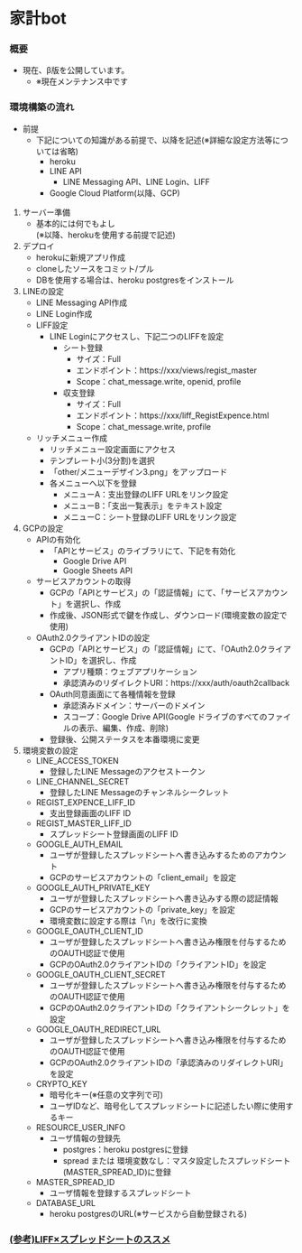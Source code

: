 # 家計bot
### 概要
- 現在、β版を公開しています。
  - ※現在メンテナンス中です
<!--
- <img src="./other/qr_i-kakeibot-b.png" width="200px">
- ※現在、OAuth認証設定を申請中のため、スプレッドシート登録時に下記の画面が表示されます。  
画面下部の「詳細」⇒「(安全ではないページ)に移動」をクリックして進めると、スプレッドシートの登録が可能です。
- <img src="./other/oauth1.png" width="200px">
-->
### 環境構築の流れ
- 前提
  - 下記についての知識がある前提で、以降を記述(※詳細な設定方法等については省略)
    - heroku
    - LINE API
      - LINE Messaging API、LINE Login、LIFF
    - Google Cloud Platform(以降、GCP)
1. サーバー準備
    - 基本的には何でもよし  
      (※以降、herokuを使用する前提で記述)
2. デプロイ
    - herokuに新規アプリ作成
    - cloneしたソースをコミット/プル
    - DBを使用する場合は、heroku postgresをインストール
3. LINEの設定
    - LINE Messaging API作成
    - LINE Login作成
    - LIFF設定
      - LINE Loginにアクセスし、下記二つのLIFFを設定
        - シート登録
          - サイズ：Full
          - エンドポイント：https://xxx/views/regist_master
          - Scope：chat_message.write, openid, profile
        - 収支登録
          - サイズ：Full
          - エンドポイント：https://xxx/liff_RegistExpence.html
          - Scope：chat_message.write, profile
    - リッチメニュー作成
      - リッチメニュー設定画面にアクセス
      - テンプレート小(3分割)を選択
      - 「other/メニューデザイン3.png」をアップロード
      - 各メニューへ以下を登録
        - メニューA：支出登録のLIFF URLをリンク設定
        - メニューB：「支出一覧表示」をテキスト設定
        - メニューC：シート登録のLIFF URLをリンク設定
4. GCPの設定
    - APIの有効化
      - 「APIとサービス」のライブラリにて、下記を有効化
        - Google Drive API
        - Google Sheets API
    - サービスアカウントの取得
      - GCPの「APIとサービス」の「認証情報」にて、「サービスアカウント」を選択し、作成
      - 作成後、JSON形式で鍵を作成し、ダウンロード(環境変数の設定で使用)
    - OAuth2.0クライアントIDの設定
      - GCPの「APIとサービス」の「認証情報」にて、「OAuth2.0クライアントID」を選択し、作成
        - アプリ種類：ウェブアプリケーション
        - 承認済みのリダイレクトURI：https://xxx/auth/oauth2callback
      - OAuth同意画面にて各種情報を登録
        - 承認済みドメイン：サーバーのドメイン
        - スコープ：Google Drive API(Google ドライブのすべてのファイルの表示、編集、作成、削除)
      - 登録後、公開ステータスを本番環境に変更
5. 環境変数の設定
    - LINE_ACCESS_TOKEN
      - 登録したLINE Messageのアクセストークン
    - LINE_CHANNEL_SECRET
      - 登録したLINE Messageのチャンネルシークレット
    - REGIST_EXPENCE_LIFF_ID
      - 支出登録画面のLIFF ID
    - REGIST_MASTER_LIFF_ID
      - スプレッドシート登録画面のLIFF ID
    - GOOGLE_AUTH_EMAIL
      - ユーザが登録したスプレッドシートへ書き込みするためのアカウント
      - GCPのサービスアカウントの「client_email」を設定
    - GOOGLE_AUTH_PRIVATE_KEY
      - ユーザが登録したスプレッドシートへ書き込みする際の認証情報
      - GCPのサービスアカウントの「private_key」を設定
      - 環境変数に設定する際は「\n」を改行に変換
    - GOOGLE_OAUTH_CLIENT_ID
      - ユーザが登録したスプレッドシートへ書き込み権限を付与するためのOAUTH認証で使用
      - GCPのOAuth2.0クライアントIDの「クライアントID」を設定
    - GOOGLE_OAUTH_CLIENT_SECRET
      - ユーザが登録したスプレッドシートへ書き込み権限を付与するためのOAUTH認証で使用
      - GCPのOAuth2.0クライアントIDの「クライアントシークレット」を設定
    - GOOGLE_OAUTH_REDIRECT_URL
      - ユーザが登録したスプレッドシートへ書き込み権限を付与するためのOAUTH認証で使用
      - GCPのOAuth2.0クライアントIDの「承認済みのリダイレクトURI」を設定
    - CRYPTO_KEY
      - 暗号化キー(※任意の文字列で可)
      - ユーザIDなど、暗号化してスプレッドシートに記述したい際に使用するキー
    - RESOURCE_USER_INFO
      - ユーザ情報の登録先
        - postgres：heroku postgresに登録
        - spread または 環境変数なし：マスタ設定したスプレッドシート(MASTER_SPREAD_ID)に登録
    - MASTER_SPREAD_ID
      - ユーザ情報を登録するスプレッドシート
    - DATABASE_URL
      - heroku postgresのURL(※サービスから自動登録される)
### [(参考)LIFF×スプレッドシートのススメ](https://speakerdeck.com/macochin/21-ltji-ri)

